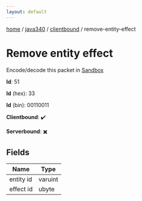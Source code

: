 ```yaml
---
layout: default
---
```


[home](/)  /  [java340](/protocol/java340)  /  [clientbound](/protocol/java340/clientbound)  /  remove-entity-effect

# Remove entity effect

Encode/decode this packet in [Sandbox](../../../sandbox/java340#clientbound.remove_entity_effect)

**Id**: 51

**Id** (hex): 33

**Id** (bin): 00110011

**Clientbound**: ✔️

**Serverbound**: ✖️

## Fields

Name | Type
---|---
entity id | varuint
effect id | ubyte
